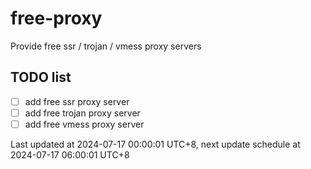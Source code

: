 
# free-proxy
Provide free ssr / trojan / vmess proxy servers


## TODO list
- [ ] add free ssr proxy server
- [ ] add free trojan proxy server
- [ ] add free vmess proxy server

Last updated at 2024-07-17 00:00:01 UTC+8, next update schedule at 2024-07-17 06:00:01 UTC+8


